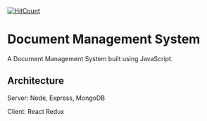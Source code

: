 [![HitCount](http://hits.dwyl.io/nairobley/dms.svg)](http://hits.dwyl.io/nairobley/dms)

# Document Management System
A Document Management System built using JavaScript.

## Architecture
Server: Node, Express, MongoDB

Client: React Redux
